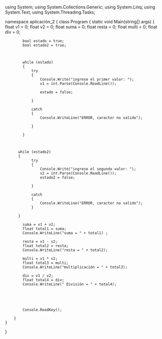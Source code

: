 using System;
using System.Collections.Generic;
using System.Linq;
using System.Text;
using System.Threading.Tasks;

namespace aplicación_2
{
    class Program
    {
        static void Main(string[] args)
        {
            float v1 = 0;
            float v2 = 0;
            float suma = 0;
            float resta = 0;
            float multi = 0;
            float div = 0; 



            bool estado = true;
            bool estado2 = true;
           


            while (estado)
            {
                try
                {
                    Console.Write("ingrese el primer valor: ");
                    v1 = int.Parse(Console.ReadLine());
                    
                    estado = false;

                }

                catch
                {
                    Console.WriteLine("ERROR, caracter no valido");
                   
                }

            }

          

          while (estado2)
          {
                try
                {
                    Console.Write("ingrese el segundo valor: ");
                    v2 = int.Parse(Console.ReadLine());
                    estado2 = false;

                }

                catch
                {
                    Console.WriteLine("ERROR, caracter no valido");  
                }

          }

            suma = v1 + v2;
            float total1 = suma;
            Console.WriteLine("suma = " + total1) ;

            resta = v1 - v2;
            float total2 = resta;
            Console.WriteLine("resta = " + total2);

            multi = v1 * v2;
            float total3 = multi;
            Console.WriteLine("multiplicación = " + total3);

            div = v1 / v2;
            float total4 = div;
            Console.WriteLine(" División = " + total4);





            Console.ReadKey();
            
        }
    }
}
